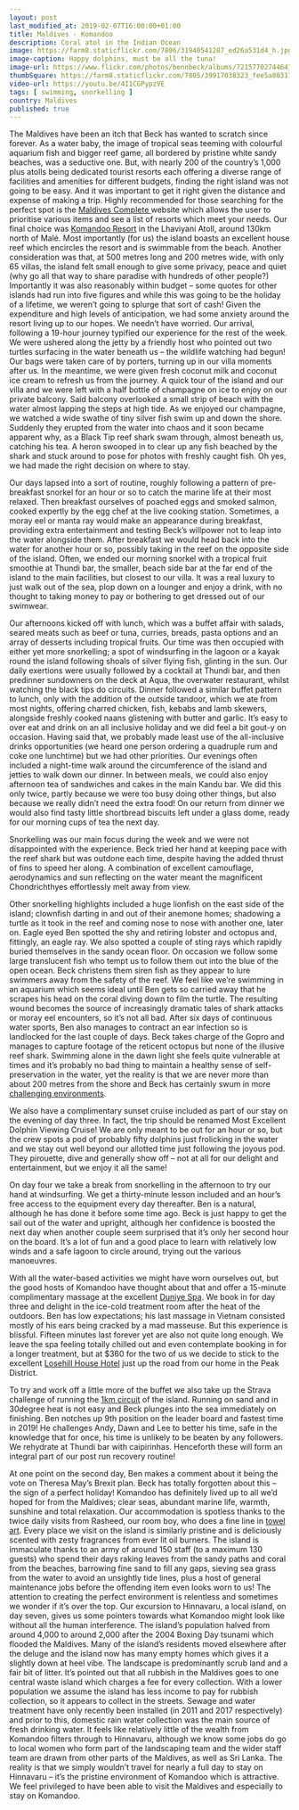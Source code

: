 ```yaml
---
layout: post
last_modified_at: 2019-02-07T16:00:00+01:00
title: Maldives - Komandoo
description: Coral atol in the Indian Ocean
image: https://farm8.staticflickr.com/7806/31940541287_ed26a531d4_h.jpg
image-caption: Happy dolphins, must be all the tuna!
image-url: https://www.flickr.com/photos/bennbeck/albums/72157702744641222
thumbSquare: https://farm8.staticflickr.com/7805/39917038323_fee5a80317_q.jpg
video-url: https://youtu.be/4I1CGPypzVE
tags: [ swimming, snorkelling ]
country: Maldives
published: true
---
```


The Maldives have been an itch that Beck has wanted to scratch since forever. As a water baby, the image of tropical seas teeming with colourful aquarium fish and bigger reef game, all bordered by pristine white sandy beaches, was a seductive one. But, with nearly 200 of the country’s 1,000 plus atolls being dedicated tourist resorts each offering a diverse range of facilities and amenities for different budgets, finding the right island was not going to be easy. And it was important to get it right given the distance and expense of making a trip. Highly recommended for those searching for the perfect spot is the [Maldives Complete ](http://maldivescomplete.com/maldivesv/finder/search.aspx) website which allows the user to prioritise various items and see a list of resorts which meet your needs. Our final choice was [Komandoo Resort](https://www.komandoo.com/) in the Lhaviyani Atoll, around 130km north of Malé. Most importantly (for us) the island boasts an excellent house reef which encircles the resort and is swimmable from the beach. Another consideration was that, at 500 metres long and 200 metres wide, with only 65 villas, the island felt small enough to give some privacy, peace and quiet (why go all that way to share paradise with hundreds of other people?) Importantly it was also reasonably within budget – some quotes for other islands had run into five figures and while this was going to be the holiday of a lifetime, we weren’t going to splurge that sort of cash! Given the expenditure and high levels of anticipation, we had some anxiety around the resort living up to our hopes. We needn’t have worried. Our arrival, following a 19-hour journey typified our experience for the rest of the week. We were ushered along the jetty by a friendly host who pointed out two turtles surfacing in the water beneath us – the wildlife watching had begun! Our bags were taken care of by porters, turning up in our villa moments after us. In the meantime, we were given fresh coconut milk and coconut ice cream to refresh us from the journey. A quick tour of the island and our villa and we were left with a half bottle of champagne on ice to enjoy on our private balcony. Said balcony overlooked a small strip of beach with the water almost lapping the steps at high tide. As we enjoyed our champagne, we watched a wide swathe of tiny silver fish swim up and down the shore. Suddenly they erupted from the water into chaos and it soon became apparent why, as a Black Tip reef shark swam through, almost beneath us, catching his tea. A heron swooped in to clear up any fish beached by the shark and stuck around to pose for photos with freshly caught fish. Oh yes, we had made the right decision on where to stay.

Our days lapsed into a sort of routine, roughly following a pattern of pre-breakfast snorkel for an hour or so to catch the marine life at their most relaxed. Then breakfast ourselves of poached eggs and smoked salmon, cooked expertly by the egg chef at the live cooking station. Sometimes, a moray eel or manta ray would make an appearance during breakfast, providing extra entertainment and testing Beck’s willpower not to leap into the water alongside them. After breakfast we would head back into the water for another hour or so, possibly taking in the reef on the opposite side of the island. Often, we ended our morning snorkel with a tropical fruit smoothie at Thundi bar, the smaller, beach side bar at the far end of the island to the main facilities, but closest to our villa. It was a real luxury to just walk out of the sea, plop down on a lounger and enjoy a drink, with no thought to taking money to pay or bothering to get dressed out of our swimwear. 

Our afternoons kicked off with lunch, which was a buffet affair with salads, seared meats such as beef or tuna, curries, breads, pasta options and an array of desserts including tropical fruits. Our time was then occupied with either yet more snorkelling; a spot of windsurfing in the lagoon or a kayak round the island following shoals of silver flying fish, glinting in the sun. Our daily exertions were usually followed by a cocktail at Thundi bar, and then predinner sundowners on the deck at Aqua, the overwater restaurant, whilst watching the black tips do circuits. Dinner followed a similar buffet pattern to lunch, only with the addition of the outside tandoor, which we ate from most nights, offering charred chicken, fish, kebabs and lamb skewers, alongside freshly cooked naans glistening with butter and garlic. It’s easy to over eat and drink on an all inclusive holiday and we did feel a bit gout-y on occasion. Having said that, we probably made least use of the all-inclusive drinks opportunities (we heard one person ordering a quadruple rum and coke one lunchtime) but we had other priorities. Our evenings often included a night-time walk around the circumference of the island and jetties to walk down our dinner. In between meals, we could also enjoy afternoon tea of sandwiches and cakes in the main Kandu bar. We did this only twice, partly because we were too busy doing other things, but also because we really didn’t need the extra food! On our return from dinner we would also find tasty little shortbread biscuits left under a glass dome, ready for our morning cups of tea the next day. 

Snorkelling was our main focus during the week and we were not disappointed with the experience. Beck tried her hand at keeping pace with the reef shark but was outdone each time, despite having the added thrust of fins to speed her along. A combination of excellent camouflage, aerodynamics and sun reflecting on the water meant the magnificent Chondrichthyes effortlessly melt away from view. 

Other snorkelling highlights included a huge lionfish on the east side of the island; clownfish darting in and out of their anemone homes; shadowing a turtle as it took in the reef and coming nose to nose with another one, later on. Eagle eyed Ben spotted the shy and retiring lobster and octopus and, fittingly, an eagle ray. We also spotted a couple of sting rays which rapidly buried themselves in the sandy ocean floor. On occasion we follow some large translucent fish who tempt us to follow them out into the blue of the open ocean. Beck christens them siren fish as they appear to lure swimmers away from the safety of the reef. We feel like we’re swimming in an aquarium which seems ideal until Ben gets so carried away that he scrapes his head on the coral diving down to film the turtle. The resulting wound becomes the source of increasingly dramatic tales of shark attacks or moray eel encounters, so it’s not all bad. After six days of continuous water sports, Ben also manages to contract an ear infection so is landlocked for the last couple of days. Beck takes charge of the Gopro and manages to capture footage of the reticent octopus but none of the illusive reef shark. Swimming alone in the dawn light she feels quite vulnerable at times and it’s probably no bad thing to maintain a healthy sense of self-preservation in the water, yet the reality is that we are never more than about 200 metres from the shore and Beck has certainly swum in more [challenging environments](http://jauntjournal.co.uk/2012/08/20/turkey.html).

We also have a complimentary sunset cruise included as part of our stay on the evening of day three. In fact, the trip should be renamed Most Excellent Dolphin Viewing Cruise! We are only meant to be out for an hour or so, but the crew spots a pod of probably fifty dolphins just frolicking in the water and we stay out well beyond our allotted time just following the joyous pod. They pirouette, dive and generally show off – not at all for our delight and entertainment, but we enjoy it all the same!  

On day four we take a break from snorkelling in the afternoon to try our hand at windsurfing. We get a thirty-minute lesson included and an hour’s free access to the equipment every day thereafter. Ben is a natural, although he has done it before some time ago. Beck is just happy to get the sail out of the water and upright, although her confidence is boosted the next day when another couple seem surprised that it’s only her second hour on the board. It’s a lot of fun and a good place to learn with relatively low winds and a safe lagoon to circle around, trying out the various manoeuvres. 

With all the water-based activities we might have worn ourselves out, but the good hosts of Komandoo have thought about that and offer a 15-minute complimentary massage at the excellent [Duniye Spa](http://www.duniyespas.com/). We book in for day three and delight in the ice-cold treatment room after the heat of the outdoors. Ben has low expectations; his last massage in Vietnam consisted mostly of his ears being cracked by a mad masseuse. But this experience is blissful. Fifteen minutes last forever yet are also not quite long enough. We leave the spa feeling totally chilled out and even contemplate booking in for a longer treatment, but at $360 for the two of us we decide to stick to the excellent [Losehill House Hotel](https://www.losehillhouse.co.uk/) just up the road from our home in the Peak District.  

To try and work off a little more of the buffet we also take up the Strava challenge of running the [1km circuit](https://www.strava.com/segments/19456071) of the island. Running on sand and in 30degree heat is not easy and Beck plunges into the sea immediately on finishing. Ben notches up 9th position on the leader board and fastest time in 2019! He challenges Andy, Dawn and Lee to better his time, safe in the knowledge that for once, his time is unlikely to be beaten by any followers. We rehydrate at Thundi bar with caipirinhas. Henceforth these will form an integral part of our post run recovery routine! 

At one point on the second day, Ben makes a comment about it being the vote on Theresa May’s Brexit plan. Beck has totally forgotten about this – the sign of a perfect holiday! Komandoo has definitely lived up to all we’d hoped for from the Maldives; clear seas, abundant marine life, warmth, sunshine and total relaxation. Our accommodation is spotless thanks to the twice daily visits from Rasheed, our room boy, who does a fine line in [towel art](https://www.flickr.com/photos/bennbeck/46136469574/in/datetaken-public/). Every place we visit on the island is similarly pristine and is deliciously scented with zesty fragrances from ever lit oil burners. The island is immaculate thanks to an army of around 150 staff (to a maximum 130 guests) who spend their days raking leaves from the sandy paths and coral from the beaches, barrowing fine sand to fill any gaps, sieving sea grass from the water to avoid an unsightly tide lines, plus a host of general maintenance jobs before the offending item even looks worn to us! The attention to creating the perfect environment is relentless and sometimes we wonder if it’s over the top. Our excursion to Hinnavaru, a local island, on day seven, gives us some pointers towards what Komandoo might look like without all the human interference. The island’s population halved from around 4,000 to around 2,000 after the 2004 Boxing Day tsunami which flooded the Maldives. Many of the island’s residents moved elsewhere after the deluge and the island now has many empty homes which gives it a slightly down at heel vibe. The landscape is predominantly scrub land and a fair bit of litter. It’s pointed out that all rubbish in the Maldives goes to one central waste island which charges a fee for every collection. With a lower population we assume the island has less income to pay for rubbish collection, so it appears to collect in the streets. Sewage and water treatment have only recently been installed (in 2011 and 2017 respectively) and prior to this, domestic rain water collection was the main source of fresh drinking water. It feels like relatively little of the wealth from Komandoo filters through to Hinnavaru, although we know some jobs do go to local women who form part of the landscaping team and the wider staff team are drawn from other parts of the Maldives, as well as Sri Lanka. The reality is that we simply wouldn’t travel for nearly a full day to stay on Hinnavaru – it’s the pristine environment of Komandoo which is attractive. We feel privileged to have been able to visit the Maldives and especially to stay on Komandoo. 
